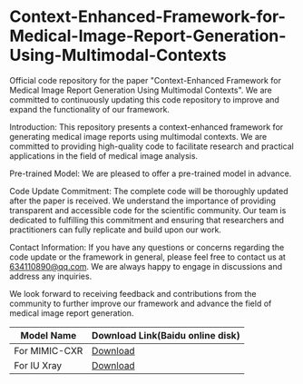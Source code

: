 # Context-Enhanced-Framework-for-Medical-Image-Report-Generation-Using-Multimodal-Contexts

Official code repository for the paper "Context-Enhanced Framework for Medical Image Report Generation Using Multimodal Contexts". We are committed to continuously updating this code repository to improve and expand the functionality of our framework.

Introduction: This repository presents a context-enhanced framework for generating medical image reports using multimodal contexts. We are committed to providing high-quality code to facilitate research and practical applications in the field of medical image analysis.

Pre-trained Model: We are pleased to offer a pre-trained model in advance. 

Code Update Commitment: The complete code will be thoroughly updated after the paper is received. We understand the importance of providing transparent and accessible code for the scientific community. Our team is dedicated to fulfilling this commitment and ensuring that researchers and practitioners can fully replicate and build upon our work.

Contact Information: If you have any questions or concerns regarding the code update or the framework in general, please feel free to contact us at 634110890@qq.com. We are always happy to engage in discussions and address any inquiries.

We look forward to receiving feedback and contributions from the community to further improve our framework and advance the field of medical image report generation.


| Model Name | Download Link(Baidu online disk) |
| ---- | ---- |
| For MIMIC-CXR | [Download](https://pan.baidu.com/s/15Ko2ERIW3Z1zNoUwFj4ywQ?pwd=k8Rp) |
| For IU Xray | [Download](https://pan.baidu.com/s/1rTQCCZAdptlnvH-LIj6bhQ?pwd=WkD3) |
